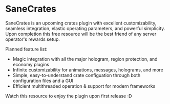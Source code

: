 # SaneCrates

SaneCrates is an upcoming crates plugin with excellent customizability, seamless integration, elastic operating parameters, and powerful simplicity. Upon completion this free resource will be the best friend of any server operator's rewards setup.

Planned feature list:

- Magic integration with all the major hologram, region protection, and economy plugins
- Infinite customizability for animations, messages, holograms, and more
- Simple, easy-to-understand crate configuation through both configuration files and a GUI
- Efficient multithreaded operation & support for modern frameworks

Watch this resource to enjoy the plugin upon first release :D
